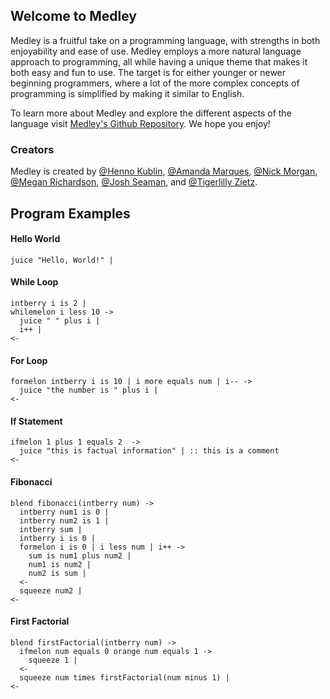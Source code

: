 ## Welcome to Medley

Medley is a fruitful take on a programming language, with strengths in both enjoyability and ease of use. Medley employs a more natural language approach to programming, all while having a unique theme that makes it both easy and fun to use. The target is for either younger or newer beginning programmers, where a lot of the more complex concepts of programming is simplified by making it similar to English.

To learn more about Medley and explore the different aspects of the language visit [Medley's Github Repository](https://github.com/meganmrichardson/Medley). We hope you enjoy!

### Creators

Medley is created by [@Henno Kublin](https://github.com/hjkublin), [@Amanda Marques](https://github.com/amandacmarques), [@Nick Morgan](https://github.com/nmorgan8), [@Megan Richardson](https://github.com/meganmrichardson), [@Josh Seaman](https://github.com/jseaman1), and [@Tigerlilly Zietz](https://github.com/tigerlillyz).

## Program Examples

#### Hello World

```
juice "Hello, World!" |
```

#### While Loop

```
intberry i is 2 |
whilemelon i less 10 ->
  juice " " plus i |
  i++ |
<-
```

#### For Loop

```
formelon intberry i is 10 | i more equals num | i-- ->
  juice "the number is " plus i |
<-
```

#### If Statement

```
ifmelon 1 plus 1 equals 2  ->
  juice "this is factual information" | :: this is a comment
<-
```

#### Fibonacci

```
blend fibonacci(intberry num) ->
  intberry num1 is 0 |
  intberry num2 is 1 |
  intberry sum |
  intberry i is 0 |
  formelon i is 0 | i less num | i++ ->
    sum is num1 plus num2 |
    num1 is num2 |
    num2 is sum |
  <-
  squeeze num2 |
<-
```

#### First Factorial

```
blend firstFactorial(intberry num) ->
  ifmelon num equals 0 orange num equals 1 ->
    squeeze 1 |
  <-
  squeeze num times firstFactorial(num minus 1) |
<-
```
